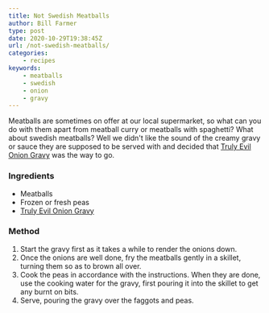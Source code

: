 ```yaml
---
title: Not Swedish Meatballs
author: Bill Farmer
type: post
date: 2020-10-29T19:38:45Z
url: /not-swedish-meatballs/
categories:
    - recipes
keywords:
    - meatballs
    - swedish
    - onion
    - gravy
---
```


Meatballs are sometimes on offer at our local supermarket, so what can
you do with them apart from meatball curry or meatballs with
spaghetti? What about swedish meatballs? Well we didn't like the sound
of the creamy gravy or sauce they are supposed to be served with and
decided that [Truly Evil Onion Gravy][1] was the way to go.

### Ingredients

 * Meatballs
 * Frozen or fresh peas
 * [Truly Evil Onion Gravy][1]

### Method

 1. Start the gravy first as it takes a while to render the onions down.
 2. Once the onions are well done, fry the meatballs gently in a
    skillet, turning them so as to brown all over.
 3. Cook the peas in accordance with the instructions. When they are
    done, use the cooking water for the gravy, first pouring it into
    the skillet to get any burnt on bits.
  4. Serve, pouring the gravy over the faggots and peas.

 [1]: truly-evil-onion-gravy
